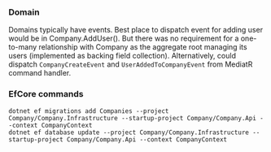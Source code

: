 ### Domain
Domains typically have events. Best place to dispatch event for adding user would be in Company.AddUser().
But there was no requirement for a one-to-many relationship with Company as the aggregate root managing its users (implemented as backing field collection).
Alternatively, could dispatch `CompanyCreateEvent` and `UserAddedToCompanyEvent` from MediatR command handler.

### EfCore commands
```
dotnet ef migrations add Companies --project Company/Company.Infrastructure --startup-project Company/Company.Api --context CompanyContext
dotnet ef database update --project Company/Company.Infrastructure --startup-project Company/Company.Api --context CompanyContext
```